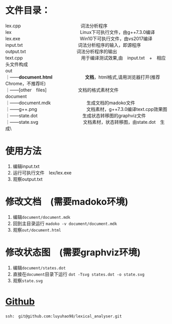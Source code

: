 # 文件目录：
lex.cpp　　　　　　　　　　　　　 词法分析程序\
lex　　　　　　　　　　　　　　　  Linux下可执行文件，由g++7.3.0编译\
lex.exe　　　　　　　　　　　　　 Win10下可执行文件，由vs2017编译\
input.txt　　　　　　　　　　　　 词法分析程序的输入，即源程序\
output.txt　　　　　　　　　　　 词法分析程序的输出\
text.cpp　　　　　　　　　　　　　用于编译测试效果,由　input.txt　+　相应头文件构成\
out　　　　　　　　　　　　　　　　\
｜——**document.html**　　　　　　　 **文档**，html格式,请用浏览器打开(推荐Chrome，不推荐IE)\
｜——[other　files]　　　　　　　文档的格式素材文件\
document　　　　　　　　　　　　　\
｜——document.mdk　　　　　　　　生成文档的madoko文件\
｜——g++.png　　　　　　　　　　　文档素材，g++7.3.0编译text.cpp效果图\
｜——state.dot　　　　　　　　　　生成状态转移图的graphviz文件\
｜——state.svg　　　　　　　　　　文档素材，状态转移图，由state.dot　生成\

# 使用方法

1. 编辑input.txt
2. 运行可执行文件　lex/lex.exe
3. 观察output.txt

# 修改文档　(需要madoko环境)
1. 编辑`document/document.mdk `
2. 回到主目录运行 `madoko -v document/document.mdk`
3. 观察`out/document.html`

# 修改状态图　(需要graphviz环境)
1. 编辑`document/states.dot`
2. 直接在`document`目录下运行 `dot -Tsvg states.dot -o state.svg`
3. 观察`state.svg`

# [Github](https://github.com/luyuhao98/lexical_analyser)
`ssh:　git@github.com:luyuhao98/lexical_analyser.git`

